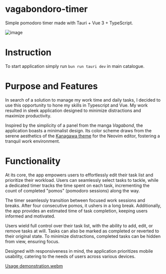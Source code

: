 # vagabondoro-timer
Simple pomodoro timer made with Tauri + Vue 3 + TypeScript.

![image](https://github.com/Sztakler/vagabondoro-timer/assets/58264262/b969f982-c58c-446e-b3c9-a498fd647f21)


# Instruction

To start application simply run `bun run tauri dev` in main catalogue.

# Purpose and Features
In search of a solution to manage my work time and daily tasks, I decided to use this opportunity to hone my skills in Typescript and Vue. My work resulted in sleek application designed to minimize distractions and maximize productivity.

Inspired by the simplicity of a panel from the manga _Vagabond_, the application boasts a minimalist design. Its color scheme draws from the serene aesthetics of the [Kanagawa theme](https://github.com/rebelot/kanagawa.nvim) for the Neovim editor, fostering a tranquil work environment.

# Functionality
At its core, the app empowers users to effortlessly edit their task list and prioritize their workload. Users can seamlessly select tasks to tackle, while a dedicated timer tracks the time spent on each task, incrementing the count of completed "pomos" (pomodoro sessions) along the way.

The timer seamlessly transition between focused work sessions and breaks. After four consecutive pomos, it ushers in a long break. Additionally, the app provides an estimated time of task completion, keeping users informed and motivated.

Users wield full control over their task list, with the ability to add, edit, or remove tasks at will. Tasks can also be marked as completed or reverted to their original state. To minimize distractions, completed tasks can be hidden from view, ensuring focus.

Designed with responsiveness in mind, the application prioritizes mobile usability, catering to the needs of users across various devices.

[Usage demonstration.webm](https://github.com/Sztakler/vagabondoro-timer/assets/58264262/c53835fb-d446-4516-93c0-6203b5545727)



